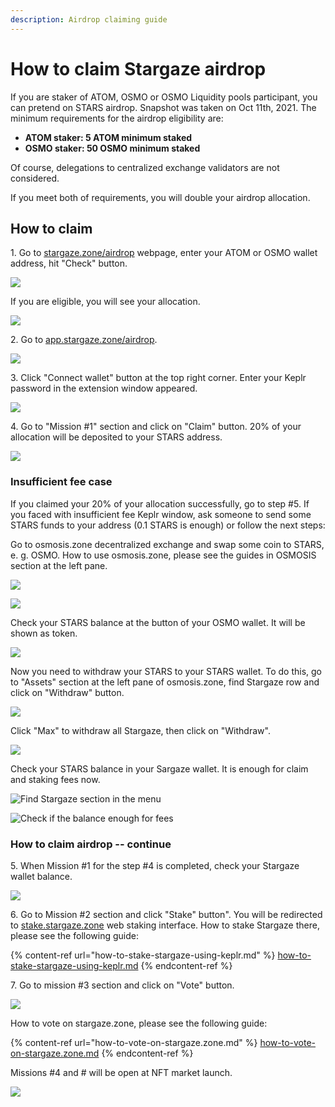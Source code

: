 ```yaml
---
description: Airdrop claiming guide
---
```


# How to claim Stargaze airdrop

If you are staker of ATOM, OSMO or OSMO Liquidity pools participant, you can pretend on STARS airdrop. Snapshot was taken on Oct 11th, 2021. The minimum requirements for the airdrop eligibility are:

* **ATOM staker: 5 ATOM minimum staked**
* **OSMO staker: 50 OSMO minimum staked**

Of course, delegations to centralized exchange validators are not considered.

If you meet both of requirements, you will double your airdrop allocation.

## How to claim

1\. Go to [stargaze.zone/airdrop](https://stargaze.zone/airdrop) webpage, enter your ATOM or OSMO wallet address, hit "Check" button.

![](../../.gitbook/assets/01\_check.png)

If you are eligible, you will see your allocation.

![](../../.gitbook/assets/02\_checked.PNG)

2\. Go to [app.stargaze.zone/airdrop](https://app.stargaze.zone/airdrop).

![](../../.gitbook/assets/03\_claim\_page.PNG)

3\. Click "Connect wallet" button at the top right corner. Enter your Keplr password in the extension window appeared.

![](../../.gitbook/assets/04\_connect\_wallet.PNG)

4\. Go to "Mission #1" section and click on "Claim" button. 20% of your allocation will be deposited to your STARS address.

![](../../.gitbook/assets/05\_Mission-1\_claim.PNG)

### Insufficient fee case

If you claimed your 20% of your allocation successfully, go to step #5. If you faced with insufficient fee Keplr window, ask someone to send some STARS funds to your address (0.1 STARS is enough) or follow the next steps:

Go to osmosis.zone decentralized exchange and swap some coin to STARS, e. g. OSMO. How to use osmosis.zone, please see the guides in OSMOSIS section at the left pane.

![](../../.gitbook/assets/07\_swap\_osmo\_to\_stars.PNG)

![](../../.gitbook/assets/08\_confirm\_swap.PNG)

Check your STARS balance at the button of your OSMO wallet. It will be shown as token.

![](../../.gitbook/assets/09\_stars\_balance.PNG)

Now you need to withdraw your STARS to your STARS wallet. To do this, go to "Assets" section at the left pane of osmosis.zone, find Stargaze row and click on "Withdraw" button.

![](../../.gitbook/assets/10\_withdraw\_stars.PNG)

Click "Max" to withdraw all Stargaze, then click on "Withdraw".

![](../../.gitbook/assets/11\_withdraw\_stars.PNG)

Check your STARS balance in your Sargaze wallet. It is enough for claim and staking fees now.

![Find Stargaze section in the menu](../../.gitbook/assets/12\_stargaze\_network\_selection.PNG)

![Check if the balance enough for fees](../../.gitbook/assets/13\_stargaze\_wallet.PNG)

### How to claim airdrop -- continue

5\. When Mission #1 for the step #4 is completed, check your Stargaze wallet balance.

![](../../.gitbook/assets/14\_claimed\_stargaze\_misssion\_1.PNG)

6\. Go to Mission #2 section and click "Stake" button". You will be redirected to [stake.stargaze.zone](https://stake.stargaze.zone) web staking interface. How to stake Stargaze there, please see the following guide:

{% content-ref url="how-to-stake-stargaze-using-keplr.md" %}
[how-to-stake-stargaze-using-keplr.md](how-to-stake-stargaze-using-keplr.md)
{% endcontent-ref %}

7\. Go to mission #3 section and click on "Vote" button.

![](../../.gitbook/assets/16\_mission\_3.PNG)

How to vote on stargaze.zone, please see the following guide:

{% content-ref url="how-to-vote-on-stargaze.zone.md" %}
[how-to-vote-on-stargaze.zone.md](how-to-vote-on-stargaze.zone.md)
{% endcontent-ref %}

Missions #4 and # will be open at NFT market launch.

![](../../.gitbook/assets/17\_mission\_4.PNG)
